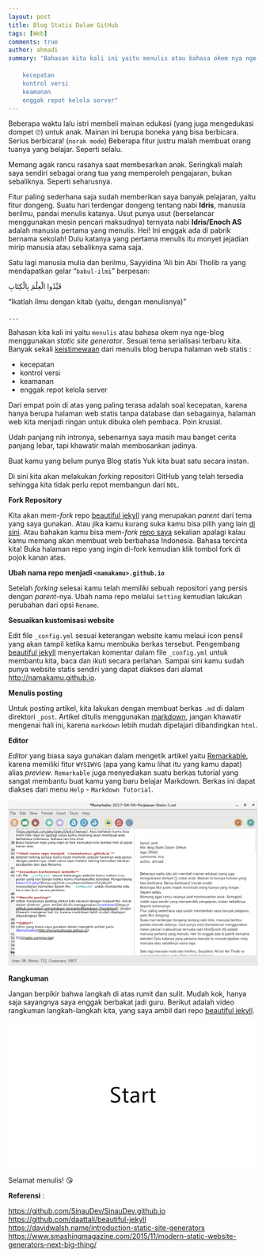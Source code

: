 ```yaml
---
layout: post
title: Blog Statis Dalam GitHub
tags: [Web]
comments: true
author: ahmadi
summary: "Bahasan kita kali ini yaitu menulis atau bahasa okem nya nge-blog menggunakan static site generator. Sesuai tema serialisasi terbaru kita. Banyak sekali keistimewaan dari menulis blog berupa halaman web statis :

    kecepatan
    kontrol versi
    keamanan
    enggak repot kelola server"
--- 
```


Beberapa waktu lalu istri membeli mainan edukasi (yang juga mengedukasi dompet 🙄) untuk anak. Mainan ini berupa boneka yang bisa berbicara. Serius berbicara! (`norak mode`) 
Beberapa fitur justru malah membuat orang tuanya yang belajar. Seperti selalu. 

Memang agak rancu rasanya saat membesarkan anak. Seringkali malah saya sendiri sebagai orang tua yang memperoleh pengajaran, bukan sebaliknya. Seperti seharusnya. 

Fitur paling sederhana saja sudah memberikan saya banyak pelajaran, yaitu fitur dongeng. 
Suatu hari terdengar dongeng tentang nabi **Idris**, manusia berilmu, pandai menulis katanya. Usut punya usut (berselancar menggunakan mesin pencari maksudnya) ternyata nabi **Idris/Enoch AS** adalah manusia pertama yang menulis. Hei! Ini enggak ada di pabrik bernama sekolah! Dulu katanya yang pertama menulis itu monyet jejadian mirip manusia atau sebaliknya sama saja.

Satu lagi manusia mulia dan berilmu, Sayyidina ‘Ali bin Abi Tholib ra yang mendapatkan gelar “`babul-ilmi`” berpesan:

قَيِّدُوا الْعِلْمَ بِالْكِتَابِ

“Ikatlah ilmu dengan kitab (yaitu, dengan menulisnya)”

`...`

Bahasan kita kali ini yaitu `menulis` atau bahasa okem nya nge-blog menggunakan *static site generator*. Sesuai tema serialisasi terbaru kita. 
Banyak sekali [keistimewaan](https://davidwalsh.name/introduction-static-site-generators) dari menulis blog berupa halaman web statis :
- kecepatan 
- kontrol versi 
- keamanan 
- enggak repot kelola server 

Dari empat poin di atas yang paling terasa adalah soal kecepatan, karena hanya berupa halaman web statis tanpa database dan sebagainya, halaman web kita menjadi ringan untuk dibuka oleh pembaca. Poin krusial.

Udah panjang nih intronya, sebenarnya saya masih mau banget cerita panjang lebar, tapi khawatir malah membosankan jadinya.

Buat kamu yang belum punya Blog statis Yuk kita buat satu secara instan.

Di sini kita akan melakukan *forking* repositori GitHub yang telah tersedia sehingga kita tidak perlu repot membangun dari `NOL`. 

**Fork Repository**

Kita akan mem-*fork* repo [beautiful jekyll](https://github.com/daattali/beautiful-jekyll) yang merupakan *parent* dari tema yang saya gunakan. Atau jika kamu kurang suka kamu bisa pilih yang lain [di sini](https://github.com/jekyll/jekyll/wiki/Themes). Atau bahakan kamu bisa mem-*fork* [repo saya](https://github.com/ahmadihamid/ahmadihamid.github.io) sekalian apalagi kalau kamu memang akan membuat web berbahasa Indonesia. Bahasa tercinta kita!
Buka halaman repo yang ingin di-fork kemudian klik tombol fork di pojok kanan atas.

**Ubah nama repo menjadi `<namakamu>.github.io`**

Setelah *forking* selesai kamu telah memiliki sebuah repositori yang persis dengan *parent*-nya. Ubah nama repo melalui `Setting` kemudian lakukan perubahan dari opsi `Rename`.

**Sesuaikan kustomisasi website**

Edit file `_config.yml` sesuai keterangan website kamu melaui icon pensil yang akan tampil ketika kamu membuka berkas tersebut. Pengembang [beautiful jekyll](https://github.com/daattali/beautiful-jekyll) menyertakan komentar dalam file `_config.yml` untuk membantu kita, baca dan ikuti secara perlahan. Sampai sini kamu sudah punya website statis sendiri yang dapat diakses dari alamat http://namakamu.github.io.

**Menulis posting**

Untuk posting artikel, kita lakukan dengan membuat berkas `.md` di dalam direktori `_post`. Artikel ditulis menggunakan [markdown](https://github.com/adam-p/markdown-here/wiki/Markdown-Cheatsheet), jangan khawatir mengenai hali ini, karena `markdown` lebih mudah dipelajari dibandingkan `html`.

**Editor**

*Editor* yang biasa saya gunakan dalam mengetik artikel yaitu [Remarkable](http://remarkableapp.github.io/), karena memiliki fitur `WYSIWYG` (apa yang kamu lihat itu yang kamu dapat) alias *preview*. `Remarkable` juga menyediakan suatu berkas tutorial yang sangat membantu buat kamu yang baru belajar Markdown. Berkas ini dapat diakses dari menu `Help` - `Markdown Tutorial`.

![](/img/ps-renarkable.png) 

**Rangkuman**

Jangan berpikir bahwa langkah di atas rumit dan sulit. Mudah kok, hanya saja sayangnya saya enggak berbakat jadi guru. Berikut adalah video rangkuman langkah-langkah kita, yang saya ambil dari repo [beautiful jekyll](https://github.com/daattali/beautiful-jekyll#readme).

![Installation steps](/img/install-steps.gif)


Selamat menulis!
😘

**Referensi** :

<https://github.com/SinauDev/SinauDev.github.io>
<https://github.com/daattali/beautiful-jekyll>
<https://davidwalsh.name/introduction-static-site-generators>
<https://www.smashingmagazine.com/2015/11/modern-static-website-generators-next-big-thing/>
